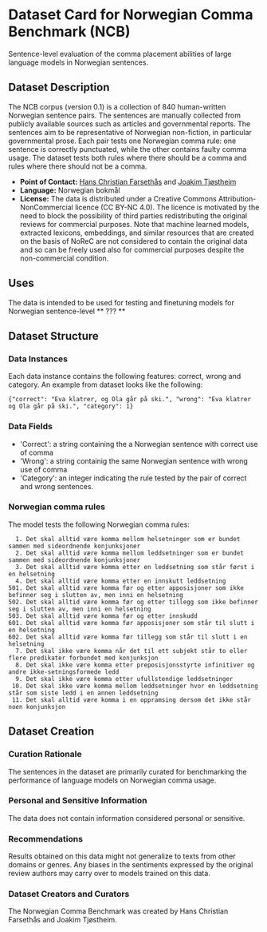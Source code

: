 # Dataset Card for Norwegian Comma Benchmark (NCB)

Sentence-level evaluation of the comma placement abilities of large language models in Norwegian sentences.

## Dataset Description
The NCB corpus (version 0.1) is a collection of 840 human-written Norwegian sentence pairs. The sentences are manually collected from publicly available sources such as articles and governmental reports. The sentences aim to be representative of Norwegian non-fiction, in particular governmental prose. Each pair tests one Norwegian comma rule: one sentence is correctly punctuated, while the other contains faulty comma usage. The dataset tests both rules where there should be a comma and rules where there should not be a comma. 

- **Point of Contact:** [Hans Christian Farsethås](mailto:hans.farsethas@uib.no) and [Joakim Tjøstheim](mailto:joakimtjostheim@outlook.com)
- **Language:** Norwegian bokmål
- **License:** The data is distributed under a Creative Commons Attribution-NonCommercial licence (CC BY-NC 4.0). The licence is motivated by the need to block the possibility of third parties redistributing the original reviews for commercial purposes. Note that machine learned models, extracted lexicons, embeddings, and similar resources that are created on the basis of NoReC are not considered to contain the original data and so can be freely used also for commercial purposes despite the non-commercial condition.


## Uses
The data is intended to be used for testing and finetuning models for Norwegian sentence-level ** ??? ** 

## Dataset Structure

### Data Instances
Each data instance contains the following features: correct, wrong and category. An example from dataset looks like the following:
```
{"correct": "Eva klatrer, og Ola går på ski.", "wrong": "Eva klatrer og Ola går på ski.", "category": 1}

```

### Data Fields

- 'Correct': a string containing the a Norwegian sentence with correct use of comma
- 'Wrong': a string containig the same Norwegian sentence with wrong use of comma
- 'Category': an integer indicating the rule tested by the pair of correct and wrong sentences.

### Norwegian comma rules

The model tests the following Norwegian comma rules:
```
  1. Det skal alltid være komma mellom helsetninger som er bundet sammen med sideordnende konjunksjoner
  2. Det skal alltid være komma mellom leddsetninger som er bundet sammen med sideordnende konjunksjoner
  3. Det skal alltid være komma etter en leddsetning som står først i en helsetning
  4. Det skal alltid være komma etter en innskutt leddsetning
501. Det skal alltid være komma før og etter apposisjoner som ikke befinner seg i slutten av, men inni en helsetning
502. Det skal alltid være komma før og etter tillegg som ikke befinner seg i slutten av, men inni en helsetning
503. Det skal alltid være komma før og etter innskudd
601. Det skal alltid være komma før apposisjoner som står til slutt i en helsetning
602. Det skal alltid være komma før tillegg som står til slutt i en helsetning
  7. Det skal ikke være komma når det til ett subjekt står to eller flere predikater forbundet med konjunksjon
  8. Det skal ikke være komma etter preposisjonsstyrte infinitiver og andre ikke-setningsformede ledd
  9. Det skal ikke være komma etter ufullstendige leddsetninger
 10. Det skal ikke være komma mellom leddsetninger hvor en leddsetning står som siste ledd i en annen leddsetning
 11. Det skal alltid være komma i en oppramsing dersom det ikke står noen konjunksjon
```


## Dataset Creation


### Curation Rationale

The sentences in the dataset are primarily curated for benchmarking the performance of language models on Norwegian comma usage.

### Personal and Sensitive Information

The data does not contain information considered personal or sensitive.


### Recommendations

Results obtained on this data might not generalize to texts from other domains or genres. Any biases in the sentiments expressed by the original review authors may carry over to models trained on this data.

### Dataset Creators and Curators
The Norwegian Comma Benchmark was created by Hans Christian Farsethås and Joakim Tjøstheim.


